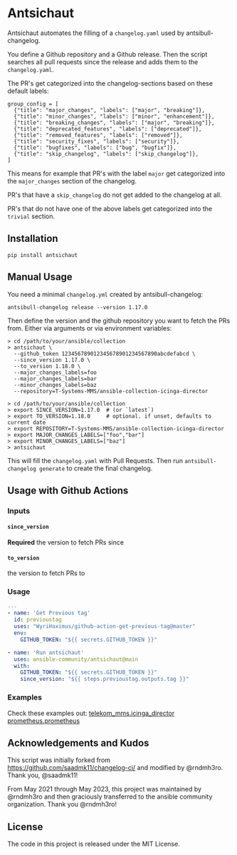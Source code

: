 # Antsichaut

Antsichaut automates the filling of a `changelog.yaml` used by antsibull-changelog.

You define a Github repository and a Github release. Then the script
searches all pull requests since the release and adds them to the `changelog.yaml`.

The PR's get categorized into the changelog-sections based on these default labels:

```
group_config = [
  {"title": "major_changes", "labels": ["major", "breaking"]},
  {"title": "minor_changes", "labels": ["minor", "enhancement"]},
  {"title": "breaking_changes", "labels": ["major", "breaking"]},
  {"title": "deprecated_features", "labels": ["deprecated"]},
  {"title": "removed_features", "labels": ["removed"]},
  {"title": "security_fixes", "labels": ["security"]},
  {"title": "bugfixes", "labels": ["bug", "bugfix"]},
  {"title": "skip_changelog", "labels": ["skip_changelog"]},
]
```

This means for example that PR's with the label `major` get categorized
into the `major_changes` section of the changelog.

PR's that have a `skip_changelog` do not get added to the changelog at all.

PR's that do not have one of the above labels get categorized into the
`trivial` section.

## Installation

```
pip install antsichaut
```

## Manual Usage

You need a minimal `changelog.yml` created by antsibull-changelog:

```
antsibull-changelog release --version 1.17.0
```

Then define the version and the github repository you want to fetch the PRs from.
Either via arguments or via environment variables:

```
> cd /path/to/your/ansible/collection
> antsichaut \
  --github_token 123456789012345678901234567890abcdefabcd \
  --since_version 1.17.0 \
  --to_version 1.18.0 \
  --major_changes_labels=foo
  --major_changes_labels=bar
  --minor_changes_labels=baz
  --repository=T-Systems-MMS/ansible-collection-icinga-director
```

```
> cd /path/to/your/ansible/collection
> export SINCE_VERSION=1.17.0  # (or `latest`)
> export TO_VERSION=1.18.0     # optional. if unset, defaults to current date
> export REPOSITORY=T-Systems-MMS/ansible-collection-icinga-director
> export MAJOR_CHANGES_LABELS=["foo","bar"]
> export MINOR_CHANGES_LABELS=["baz"]
> antsichaut
```

This will fill the `changelog.yaml` with Pull Requests.
Then run `antsibull-changelog generate` to create the final changelog.

## Usage with Github Actions

### Inputs

#### `since_version`

**Required** the version to fetch PRs since

#### `to_version`

the version to fetch PRs to

### Usage

```yaml
---
- name: 'Get Previous tag'
  id: previoustag
  uses: "WyriHaximus/github-action-get-previous-tag@master"
  env:
    GITHUB_TOKEN: "${{ secrets.GITHUB_TOKEN }}"

- name: 'Run antsichaut'
  uses: ansible-community/antsichaut@main
  with:
    GITHUB_TOKEN: "${{ secrets.GITHUB_TOKEN }}"
    since_version: "${{ steps.previoustag.outputs.tag }}"
```

### Examples
Check these examples out:
[telekom_mms.icinga_director](https://github.com/telekom-mms/ansible-collection-icinga-director/blob/ecb35f7ac04e7d14d2ccf21299acfc8771b8f3fd/.github/workflows/release.yml)
[prometheus.prometheus](https://github.com/prometheus-community/ansible/blob/11802e4e9a8f785d3f6ad23cd5af24d62ed6f5a4/.github/workflows/release.yml)

## Acknowledgements and Kudos

This script was initially forked from https://github.com/saadmk11/changelog-ci/
and modified by @rndmh3ro. Thank you, @saadmk11!

From May 2021 through May 2023, this project was maintained by @rndmh3ro and then graciously transferred to the ansible community organization. Thank you @rndmh3ro!

## License

The code in this project is released under the MIT License.
